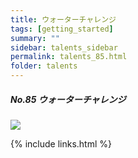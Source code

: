 ```yaml
---
title: ウォーターチャレンジ
tags: [getting_started]
summary: ""
sidebar: talents_sidebar
permalink: talents_85.html
folder: talents
---
```



##### No.85 ウォーターチャレンジ

![](https://yt3.ggpht.com/ytc/AKedOLTbCtN02EVfFE-YogZWgxCbRLhByR3LD-ACoef0xg=s176-c-k-c0x00ffffff-no-rj)






{% include links.html %}
